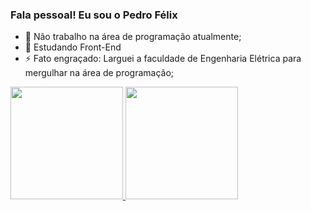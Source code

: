 ### Fala pessoal! Eu sou o Pedro Félix

- 🔭 Não trabalho na área de programação atualmente;
- 🌱 Estudando Front-End
- ⚡ Fato engraçado: Larguei a faculdade de Engenharia Elétrica para mergulhar na área de programação;

<div>
<a href="https://beacons.ai/pedrovsfelix">
<img height="180em" src="https://github-readme-stats.vercel.app/api?username=pedrovsfelix&show_icons=true&theme=dark">
<img height="180em" src="https://github-readme-stats.vercel.app/api/top-langs/?username=pedrovsfelix&layout=compact&langs_count=16&theme=dark">
</div>
